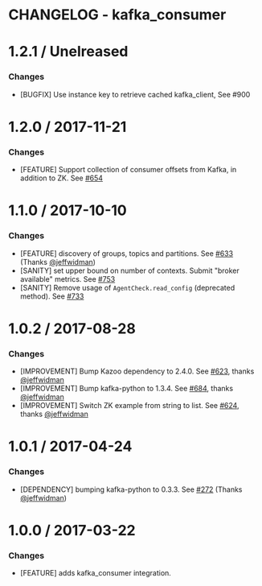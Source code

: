 # CHANGELOG - kafka_consumer

1.2.1 / Unelreased 
==================

### Changes

* [BUGFIX] Use instance key to retrieve cached kafka_client, See #900

1.2.0 / 2017-11-21
==================

### Changes

* [FEATURE] Support collection of consumer offsets from Kafka, in addition to ZK. See [#654][]

1.1.0 / 2017-10-10
==================

### Changes

* [FEATURE] discovery of groups, topics and partitions. See [#633][] (Thanks [@jeffwidman][])
* [SANITY] set upper bound on number of contexts. Submit "broker available" metrics. See [#753][]
* [SANITY] Remove usage of `AgentCheck.read_config` (deprecated method). See [#733][]

1.0.2 / 2017-08-28
==================

### Changes

* [IMPROVEMENT] Bump Kazoo dependency to 2.4.0. See [#623][], thanks [@jeffwidman][]
* [IMPROVEMENT] Bump kafka-python to 1.3.4. See [#684][], thanks [@jeffwidman][]
* [IMPROVEMENT] Switch ZK example from string to list. See [#624][], thanks [@jeffwidman][]


1.0.1 / 2017-04-24
==================

### Changes

* [DEPENDENCY] bumping kafka-python to 0.3.3. See [#272][] (Thanks [@jeffwidman][])

1.0.0 / 2017-03-22
==================

### Changes

* [FEATURE] adds kafka_consumer integration.

<!--- The following link definition list is generated by PimpMyChangelog --->
[#272]: https://github.com/DataDog/integrations-core/issues/272
[#623]: https://github.com/DataDog/integrations-core/issues/623
[#624]: https://github.com/DataDog/integrations-core/issues/624
[#633]: https://github.com/DataDog/integrations-core/issues/633
[#654]: https://github.com/DataDog/integrations-core/issues/654
[#684]: https://github.com/DataDog/integrations-core/issues/684
[#733]: https://github.com/DataDog/integrations-core/issues/733
[#753]: https://github.com/DataDog/integrations-core/issues/753
[@jeffwidman]: https://github.com/jeffwidman
